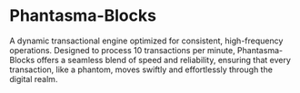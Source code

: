 # Phantasma-Blocks
A dynamic transactional engine optimized for consistent, high-frequency operations. Designed to process 10 transactions per minute, Phantasma-Blocks offers a seamless blend of speed and reliability, ensuring that every transaction, like a phantom, moves swiftly and effortlessly through the digital realm.
